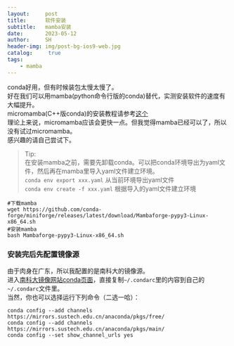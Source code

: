 ```yaml
---
layout:     post
title:      软件安装
subtitle:   mamba安装
date:       2023-05-12
author:     SH
header-img: img/post-bg-ios9-web.jpg
catalog: 	 true
tags:
    - mamba
---
```

conda好用，但有时候装包太慢太慢了。   
好在我们可以用mamba(python命令行版的conda)替代，实测安装软件的速度有大幅提升。  
micromamba(C++版conda)的安装教程请参考[这个](https://www.cnblogs.com/huanping/p/16861271.html)   
理论上来说，micromamba应该会更快一点。但我觉得mamba已经可以了，所以没有试过micromamba。  
感兴趣的请自己尝试下。  
>Tip:   
>在安装mamba之前，需要先卸载conda。可以把conda环境导出为yaml文件，然后再在mamba里导入yaml文件建立环境。  
>`conda env export xxx.yaml`  从当前环境导出yaml文件   
>`conda env create -f xxx.yaml`  根据导入的yaml文件建立环境   


```
#下载mamba
wget https://github.com/conda-forge/miniforge/releases/latest/download/Mambaforge-pypy3-Linux-x86_64.sh
#安装mamba
bash Mambaforge-pypy3-Linux-x86_64.sh
```
### 安装完后先配置镜像源
由于肉身在广东，所以我配置的是南科大的镜像源。  
进入[南科大镜像网站conda页面](https://mirrors.sustech.edu.cn/help/anaconda.html)，直接复制`~/.condarc`里的内容到自己的`~/.condarc`文件里。  
当然，你也可以选择运行下列命令（二选一哈）：
```
conda config --add channels https://mirrors.sustech.edu.cn/anaconda/pkgs/free/
conda config --add channels https://mirrors.sustech.edu.cn/anaconda/pkgs/main/
conda config --set show_channel_urls yes
```
